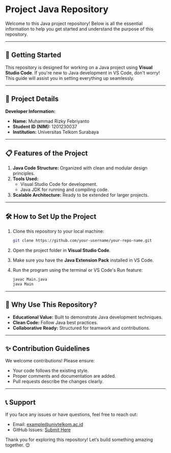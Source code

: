 # Project Java Repository

Welcome to this Java project repository! Below is all the essential information to help you get started and understand the purpose of this repository.

---

## 🚀 Getting Started

This repository is designed for working on a Java project using **Visual Studio Code**. If you're new to Java development in VS Code, don't worry! This guide will assist you in setting everything up seamlessly.

---

## 👤 Project Details

**Developer Information:**

- **Name:** Muhammad Rizky Febriyanto
- **Student ID (NIM):** 1201230037
- **Institution:** Universitas Telkom Surabaya

---

## 📋 Features of the Project

1. **Java Code Structure:** Organized with clean and modular design principles.
2. **Tools Used:**
   - Visual Studio Code for development.
   - Java JDK for running and compiling code.
3. **Scalable Architecture:** Ready to be extended for larger projects.

---

## 🛠️ How to Set Up the Project

1. Clone this repository to your local machine:

   ```bash
   git clone https://github.com/your-username/your-repo-name.git
   ```

2. Open the project folder in **Visual Studio Code**.

3. Make sure you have the **Java Extension Pack** installed in VS Code.

4. Run the program using the terminal or VS Code's Run feature:
   ```bash
   javac Main.java
   java Main
   ```

---

## 🌟 Why Use This Repository?

- **Educational Value:** Built to demonstrate Java development techniques.
- **Clean Code:** Follow Java best practices.
- **Collaborative Ready:** Structured for teamwork and contributions.

---

## ✨ Contribution Guidelines

We welcome contributions! Please ensure:

- Your code follows the existing style.
- Proper comments and documentation are added.
- Pull requests describe the changes clearly.

---

## 📞 Support

If you face any issues or have questions, feel free to reach out:

- Email: [example@univtelkom.ac.id](mailto:example@univtelkom.ac.id)
- GitHub Issues: [Submit Here](https://github.com/your-username/your-repo-name/issues)

Thank you for exploring this repository! Let’s build something amazing together. 😊
